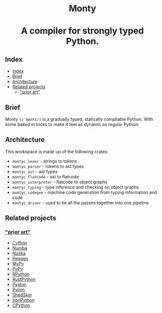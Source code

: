 <h1 align="center">Monty</h1>

<h1 align="center">A compiler for strongly typed Python.</h1>

## Index

- [Index](#index)
- [Brief](#brief)
- [Architecture](#architecture)
- [Related projects](#related-projects)
  - ["prior art"](#prior-art)

## Brief

Monty `(/ˈmɒntɪ/)` is a gradually typed, statically compilable Python.
With some baked in tricks to make it feel as dynamic as regular Python.

## Architecture

This workspace is made up of the following crates:

- `montyc_lexer` - strings to tokens
- `montyc_parser` - tokens to ast types
- `montyc_ast` - ast types
- `montyc_flatcode` - ast to flatcode
- `montyc_interpreter` - flatcode to object graphs
- `montyc_typing` - type inference and checking on object graphs
- `montyc_codegen` - machine code generation from typing information and code
- `montyc_driver` - used to tie all the passes together into one pipeline


## Related projects

### ["prior art"](https://github.com/rust-lang/rfcs/blob/master/text/2333-prior-art.md)

- [Cython](https://github.com/cython/cython)
- [Numba](https://github.com/numba/numba)
- [Nuitka](https://github.com/Nuitka/Nuitka)
- [Peggen](https://github.com/gvanrossum/pegen)
- [MyPy](https://github.com/python/mypy)
- [PyPy](https://foss.heptapod.net/pypy/pypy)
- [RPython](https://foss.heptapod.net/pypy/pypy/-/tree/branch/default/rpython)
- [RustPython](https://github.com/RustPython/RustPython)
- [Pyston](https://github.com/pyston/pyston)
- [Pyjion](https://github.com/tonybaloney/Pyjion)
- [ShedSkin](https://github.com/shedskin/shedskin)
- [IronPython](https://github.com/IronLanguages/ironpython3)
- [CPython]

[cranelift]: https://github.com/bytecodealliance/wasmtime/tree/main/cranelift
[llvm]: https://llvm.org/

[PEP604]: https://www.python.org/dev/peps/pep-0604/

[pyre]: https://pyre-check.org/
[rustdoc]: https://doc.rust-lang.org/rust-by-example/meta/doc.html

[CPython]: https://github.com/python/cpython/

[rpython-instances]: https://rpython.readthedocs.io/en/latest/translation.html#user-defined-classes-and-instances
[type-narrowing]: https://www.python.org/dev/peps/pep-0647/#id3
